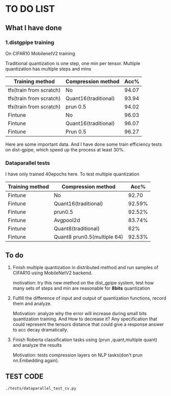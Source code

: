 # TO DO LIST

## What I have done

### 1.distgpipe training

On CIFAR10 MobilenetV2 training

Traditional quantization is one step, one min per tensor. Multiple quantization has multiple steps and mins

| Training method         | Compression method   | Acc%  |
| ----------------------- | -------------------- | ----- |
| tfs(train from scratch) | No                   | 94.07 |
| tfs(train from scratch) | Quant16(traditional) | 93.94 |
| tfs(train from scratch) | prun 0.5             | 94.02 |
| Fintune                 | No                   | 96.03 |
| Fintune                 | Quant16(traditional) | 96.07 |
| Fintune                 | Prun 0.5             | 96.27 |

Here are some important data. And I have done some train efficiency tests on dist-gpipe, which speed up the process at least 30%.

### Dataparallel tests

I have only trained 40epochs here. To test multiple quantization

| Training method | Compression method          | Acc%   |
| --------------- | --------------------------- | ------ |
| Fintune         | No                          | 92.70  |
| Fintune         | Quant16(traditional)        | 92.59% |
| Fintune         | prun0.5                     | 92.52% |
| Fintune         | Avgpool2d                   | 83.74% |
| Fintune         | Quant8(traditional)         | 62%    |
| Fintune         | Quant8 prun0.5(multiple 64) | 92.53% |

## To do

1. Finish multiple quantization in distributed method and run samples of CIFAR10 using MobileNetV2 backend.

   motivation: try this new method on the dist_gpipe system, test how many sets of steps and min are reasonable for **8bits** quantization

2. Fulfill the difference of input and output of quantization functions, record them and analyze.

   Motivation: analyze why the error will increase during small bits quantization training. And How to decrease it? Any specification that could represent the tensors distance that could give a response answer to acc decay dramatically.

3. Finish Roberta classification tasks using (prun ,quant,multiple quant) and analyze the results

   Motivation: tests compression layers on NLP tasks(don't prun nn.Embedding again).

## TEST CODE

```
./tests/dataparallel_test_cv.py
```

